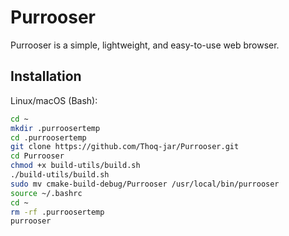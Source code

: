 # Purrooser

Purrooser is a simple, lightweight, and easy-to-use web browser.

## Installation
Linux/macOS (Bash):
```bash
cd ~
mkdir .purroosertemp
cd .purroosertemp
git clone https://github.com/Thoq-jar/Purrooser.git
cd Purrooser
chmod +x build-utils/build.sh
./build-utils/build.sh
sudo mv cmake-build-debug/Purrooser /usr/local/bin/purrooser
source ~/.bashrc
cd ~
rm -rf .purroosertemp
purrooser
```
